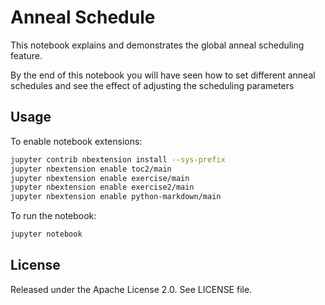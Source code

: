 # Anneal Schedule

This notebook explains and demonstrates the global anneal scheduling feature.

By the end of this notebook you will have seen how to set different anneal
schedules and see the effect of adjusting the scheduling parameters

## Usage

To enable notebook extensions:

```bash
jupyter contrib nbextension install --sys-prefix
jupyter nbextension enable toc2/main
jupyter nbextension enable exercise/main
jupyter nbextension enable exercise2/main
jupyter nbextension enable python-markdown/main

```

To run the notebook:

```bash
jupyter notebook
```

## License

Released under the Apache License 2.0. See LICENSE file.
